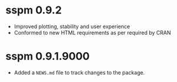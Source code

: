 # sspm 0.9.2

* Improved plotting, stability and user experience
* Conformed to new HTML requirements as per required by CRAN

# sspm 0.9.1.9000

* Added a `NEWS.md` file to track changes to the package.
